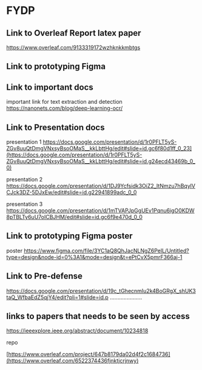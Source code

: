 # FYDP

## Link to Overleaf Report latex paper

https://www.overleaf.com/9133319172wzhknkkmbtgs

## Link to prototyping Figma


## Link to important docs 
important link for text extraction and detection 
https://nanonets.com/blog/deep-learning-ocr/

## Link to Presentation docs

presentation 1
https://docs.google.com/presentation/d/1r0PFLT5yS-ZGv8uuQtDmgVNxsyBsoOMaS__kkLbttHg/edit#slide=id.gc6f80d1ff_0_23](https://docs.google.com/presentation/d/1r0PFLT5yS-ZGv8uuQtDmgVNxsyBsoOMaS__kkLbttHg/edit#slide=id.g24ecd43469b_0_0)



presentation 2
https://docs.google.com/presentation/d/1DJ9Ycfsidk3OiZ2_ItNmzu7hBqylVCJck3DZ-5DJxEw/edit#slide=id.g22941899adc_0_0



presentation 3
https://docs.google.com/presentation/d/1mTVAPJpGgUEv1Pqnu6igO0KDW8pTBLTy6uU7oICBJHM/edit#slide=id.gc6f9e470d_0_0


## Link to prototyping Figma poster
poster
https://www.figma.com/file/3YC1aQ8QhJacNLNgZ6PelL/Untitled?type=design&node-id=0%3A1&mode=design&t=ePtCvX5pmrF366aj-1

## Link to Pre-defense 
https://docs.google.com/presentation/d/19c_tGhecnmIu2k4BoGRgX_shUK3taQ_WfbaEdZ5qjY4/edit?pli=1#slide=id.p
.....................

## links to papers that needs to be seen by access

https://ieeexplore.ieee.org/abstract/document/10234818










repo 

[https://www.overleaf.com/project/647b8179da02d4f2c1684736](https://www.overleaf.com/6522374436fjnktjcrjnwy)
